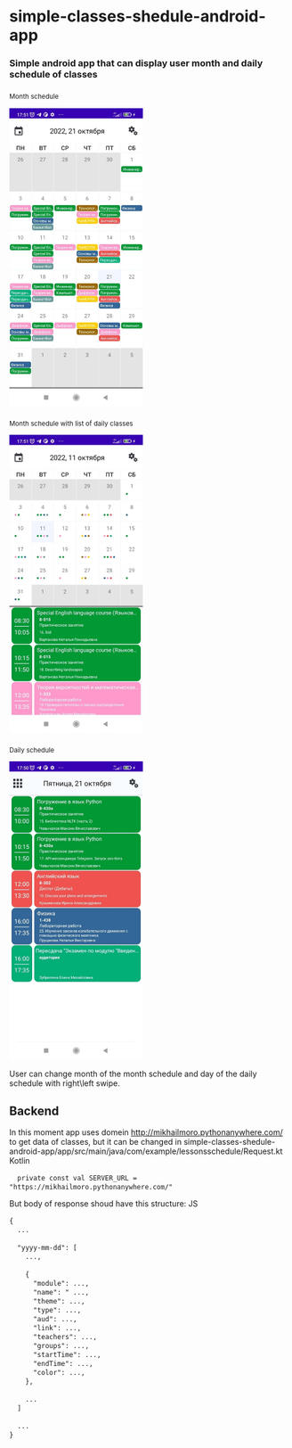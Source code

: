 # simple-classes-shedule-android-app

### Simple android app that can display user month and daily schedule of classes


<sub>Month schedule</sub>

[<img src="https://github.com/mikhail-moro/res/blob/main/month_schedule.jpg" width="240" />](https://github.com/mikhail-moro/res/blob/main/month_schedule.jpg)

<sub>Month schedule with list of daily classes</sub>

[<img src="https://github.com/mikhail-moro/res/blob/main/month_schedule_with_raised_bottom_list.jpg" width="240" />](https://github.com/mikhail-moro/res/blob/main/month_schedule_with_raised_bottom_list.jpg)

<sub>Daily schedule</sub>

[<img src="https://github.com/mikhail-moro/res/blob/main/daily_schedule.jpg" width="240" />](https://github.com/mikhail-moro/res/blob/main/daily_schedule.jpg)


User can change month of the month schedule and day of the daily schedule with right\left swipe.


## Backend

In this moment app uses domein http://mikhailmoro.pythonanywhere.com/ to get data of classes, but it can be changed in 
simple-classes-shedule-android-app/app/src/main/java/com/example/lessonsschedule/Request.kt
Kotlin
```
  private const val SERVER_URL = "https://mikhailmoro.pythonanywhere.com/"
```

But body of response shoud have this structure:
JS
```
{
  ...
  
  "yyyy-mm-dd": [
    ...,
    
    {
      "module": ...,
      "name": " ...,
      "theme": ...,
      "type": ...,
      "aud": ...,
      "link": ...,
      "teachers": ...,
      "groups": ...,
      "startTime": ...,
      "endTime": ...,
      "color": ...,
    },
    
    ...
  ]
  
  ...
}
```
